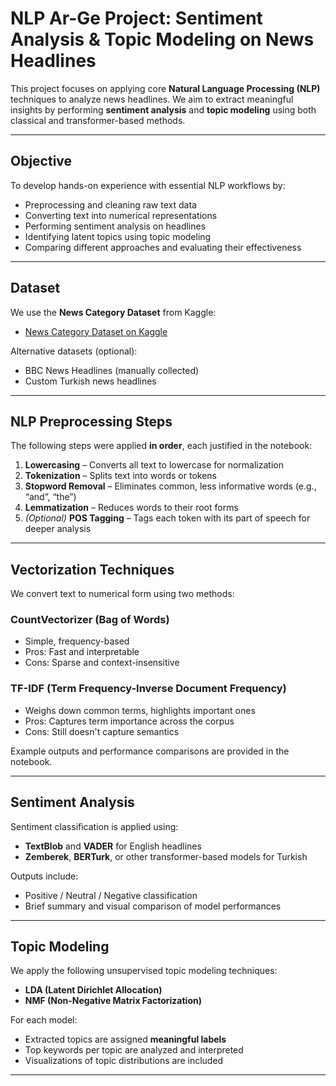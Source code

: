 # NLP Ar-Ge Project: Sentiment Analysis & Topic Modeling on News Headlines

This project focuses on applying core **Natural Language Processing (NLP)** techniques to analyze news headlines. We aim to extract meaningful insights by performing **sentiment analysis** and **topic modeling** using both classical and transformer-based methods.

---

## Objective

To develop hands-on experience with essential NLP workflows by:

- Preprocessing and cleaning raw text data
- Converting text into numerical representations
- Performing sentiment analysis on headlines
- Identifying latent topics using topic modeling
- Comparing different approaches and evaluating their effectiveness

---

## Dataset

We use the **News Category Dataset** from Kaggle:

- [News Category Dataset on Kaggle](https://www.kaggle.com/datasets/rmisra/news-category-dataset)

Alternative datasets (optional):
- BBC News Headlines (manually collected)
- Custom Turkish news headlines

---

## NLP Preprocessing Steps

The following steps were applied **in order**, each justified in the notebook:

1. **Lowercasing** – Converts all text to lowercase for normalization
2. **Tokenization** – Splits text into words or tokens
3. **Stopword Removal** – Eliminates common, less informative words (e.g., “and”, “the”)
4. **Lemmatization** – Reduces words to their root forms
5. *(Optional)* **POS Tagging** – Tags each token with its part of speech for deeper analysis

---

## Vectorization Techniques

We convert text to numerical form using two methods:

### CountVectorizer (Bag of Words)
- Simple, frequency-based
- Pros: Fast and interpretable
- Cons: Sparse and context-insensitive

### TF-IDF (Term Frequency-Inverse Document Frequency)
- Weighs down common terms, highlights important ones
- Pros: Captures term importance across the corpus
- Cons: Still doesn't capture semantics

Example outputs and performance comparisons are provided in the notebook.

---

## Sentiment Analysis

Sentiment classification is applied using:

- **TextBlob** and **VADER** for English headlines
- **Zemberek**, **BERTurk**, or other transformer-based models for Turkish

Outputs include:
- Positive / Neutral / Negative classification
- Brief summary and visual comparison of model performances

---

## Topic Modeling

We apply the following unsupervised topic modeling techniques:

- **LDA (Latent Dirichlet Allocation)**
- **NMF (Non-Negative Matrix Factorization)**

For each model:
- Extracted topics are assigned **meaningful labels**
- Top keywords per topic are analyzed and interpreted
- Visualizations of topic distributions are included

---

